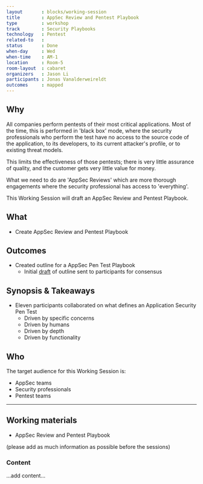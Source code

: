 ```yaml
---
layout       : blocks/working-session
title        : AppSec Review and Pentest Playbook
type         : workshop
track        : Security Playbooks
technology   : Pentest
related-to   :
status       : Done
when-day     : Wed
when-time    : AM-1
location     : Room-5
room-layout  : cabaret   
organizers   : Jason Li
participants : Jonas Vanalderweireldt
outcomes     : mapped
---
```


## Why

All companies perform pentests of their most critical applications. Most of the time, this is performed in 'black box' mode, where the security professionals who perform the test have no access to the source code of the application, to its developers, to its current attacker's profile, or to existing threat models.

This limits the effectiveness of those pentests; there is very little assurance of quality, and the customer gets very little value for money.

What we need to do are 'AppSec Reviews' which are more thorough engagements where the security professional has access to 'everything'.

This Working Session will draft an AppSec Review and Pentest Playbook.

## What

 - Create AppSec Review and Pentest Playbook

## Outcomes

* Created outline for a AppSec Pen Test Playbook
  * Initial [draft](http://sl.owasp.org/kzvgn) of outline sent to participants for consensus


## Synopsis & Takeaways

* Eleven participants collaborated on what defines an Application Security Pen Test
  * Driven by specific concerns
  * Driven by humans
  * Driven by depth
  * Driven by functionality

## Who

The target audience for this Working Session is:

 - AppSec teams
 - Security professionals
 - Pentest teams

 ---

## Working materials

- AppSec Review and Pentest Playbook

(please add as much information as possible before the sessions)

### Content

...add content...

